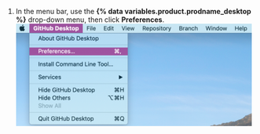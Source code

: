 1. In the menu bar, use the **{% data variables.product.prodname_desktop %}** drop-down menu, then click **Preferences**. ![Valor das Preferences (Preferências) no menu suspenso do{% data variables.product.prodname_desktop %}](/assets/images/help/desktop/mac-choose-preferences.png)
